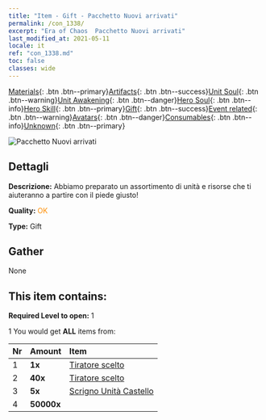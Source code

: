 ```yaml
---
title: "Item - Gift - Pacchetto Nuovi arrivati"
permalink: /con_1338/
excerpt: "Era of Chaos  Pacchetto Nuovi arrivati"
last_modified_at: 2021-05-11
locale: it
ref: "con_1338.md"
toc: false
classes: wide
---
```

 [Materials](/ItemsIT/){: .btn .btn--primary}[Artifacts](/ItemsIT/Artifacts/){: .btn .btn--success}[Unit Soul](/ItemsIT/UnitSoul/){: .btn .btn--warning}[Unit Awakening](/ItemsIT/UnitAwakening/){: .btn .btn--danger}[Hero Soul](/ItemsIT/HeroSoul/){: .btn .btn--info}[Hero Skill](/ItemsIT/HeroSkill/){: .btn .btn--primary}[Gift](/ItemsIT/Gift/){: .btn .btn--success}[Event related](/ItemsIT/Events/){: .btn .btn--warning}[Avatars](/ItemsIT/Avatars/){: .btn .btn--danger}[Consumables](/ItemsIT/Consumables/){: .btn .btn--info}[Unknown](/ItemsIT/Unknown/){: .btn .btn--primary}

 ![Pacchetto Nuovi arrivati](/images/t/i_906015.png)

## Dettagli
 **Descrizione:** Abbiamo preparato un assortimento di unità e risorse che ti aiuteranno a partire con il piede giusto!

 **Quality:** <span style="color: #FF8C00">OK</span>

 **Type:** Gift

## Gather

  None

## This item contains:

 **Required Level to open:** 1

 1 You would get **ALL** items  from:

  | Nr | Amount |     Item    |
  |:---|:-------|:------------|
  | 1 |  **1x** | [Tiratore scelto](/it/units/Marksman/) |  | 
  | 2 |  **40x** | [Tiratore scelto](/ItemsIT/unt_191/) |  | 
  | 3 |  **5x** | [Scrigno Unità Castello](/ItemsIT/con_1269/) |  | 
  | 4 |  **50000x** | <i class="fas fa-coins"/> |  | 
